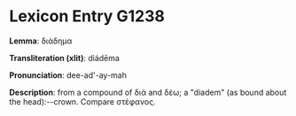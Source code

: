 # Lexicon Entry G1238

**Lemma**: διάδημα

**Transliteration (xlit)**: diádēma

**Pronunciation**: dee-ad'-ay-mah

**Description**:
from a compound of διά and δέω; a "diadem" (as bound about the head):--crown. Compare στέφανος.
